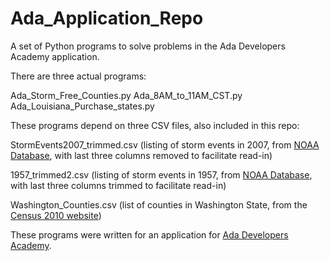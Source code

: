 # Ada_Application_Repo
A set of Python programs to solve problems in the Ada Developers Academy application.

There are three actual programs:

Ada_Storm_Free_Counties.py
Ada_8AM_to_11AM_CST.py
Ada_Louisiana_Purchase_states.py

These programs depend on three CSV files, also included in this repo:

StormEvents2007_trimmed.csv (listing of storm events in 2007, from [NOAA Database](https://www.ncdc.noaa.gov/stormevents/ftp.jsp), with last three columns removed to facilitate read-in)

1957_trimmed2.csv (listing of storm events in 1957, from [NOAA Database](https://www.ncdc.noaa.gov/stormevents/ftp.jsp), with last three columns trimmed to facilitate read-in)

Washington_Counties.csv (list of counties in Washington State, from the [Census 2010 website](http://data.spokesman.com/census/2010/washington/counties/))

These programs were written for an application for [Ada Developers Academy](http://adadevelopersacademy.org/).

